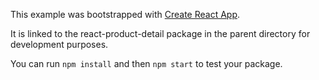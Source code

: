 This example was bootstrapped with [Create React App](https://github.com/facebook/create-react-app).

It is linked to the react-product-detail package in the parent directory for development purposes.

You can run `npm install` and then `npm start` to test your package.
